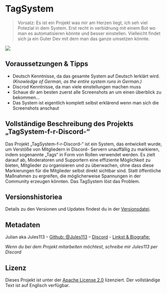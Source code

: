 # TagSystem 
> Vorsatz: Es ist ein Projekt was mir am Herzen liegt, ich seh viel Potezial in dem System. Erst recht in verbidnung mit einem Bot wo man es automatisieren könnte und besser einstellen. Vielleicht findet sich ja ein Guter Dev mit dem man das ganze umsetzen könnte.

![](https://cdn.discordapp.com/attachments/1348427495749193780/1411716371254870046/55B02C6E-2182-492B-A6CB-6A7EC75DF0CD.jpg?ex=68b5aad3&is=68b45953&hm=20156278fb9dea76ae6b28d64f758c32d1da9bf38cdfe6155782591ea551cfa6&)



## Voraussetzungen & Tipps

* Deutsch Kenntnisse, da das gesamte System auf Deutsch lerklärt wird. _(Knowledge of German, as the entire system runs in German.)_
* Discrod Kenntnisse, da man viele einstellungen machen muss
* Schaue dir am besten zuerst alle Screenshots an um einen überblick zu bekommen...
* Das System ist eigentlich komplett selbst erklärend wenn man sich die Screenshots anschaut



## Vollständige Beschreibung des Projekts „TagSystem-f-r-Discord-“

Das Projekt „TagSystem-f-r-Discord-“ ist ein System, das entwickelt wurde, um Verstöße von Mitgliedern in Discord-
Servern unauffällig zu markieren, indem sogenannte „Tags“ in Form von Rollen verwendet werden. Es zielt darauf ab, 
Moderatoren und Supportern eine effiziente Möglichkeit zu bieten, Mitglieder zu organisieren und zu überwachen, ohne 
dass diese Markierungen für die Mitglieder selbst direkt sichtbar sind. Statt öffentliche Maßnahmen zu ergreifen, die 
möglicherweise Spannungen in der Community erzeugen könnten. 
Das TagSystem löst das Problem.




## Versionshistoriea

Details zu den Versionen und Updates findest du in der [Versionsdatei](VERSION).



## Metadaten 

Julian aka Jules113 – [Github: @Jules113](https://github.com/Jules113) – [Discord](https://discordapp.com/users/1166041033918926920) - [Linkst & Biografie:](https://fakecrime.bio/Jules113)

_Wenn du bei dem Projekt mitarbeiten möchtest, schreibe mir Jules113 per Discord_


## Lizenz
Dieses Projekt ist unter der [Apache License 2.0](LICENSE) lizenziert. Der vollständige Text ist auf Englisch verfügbar.
